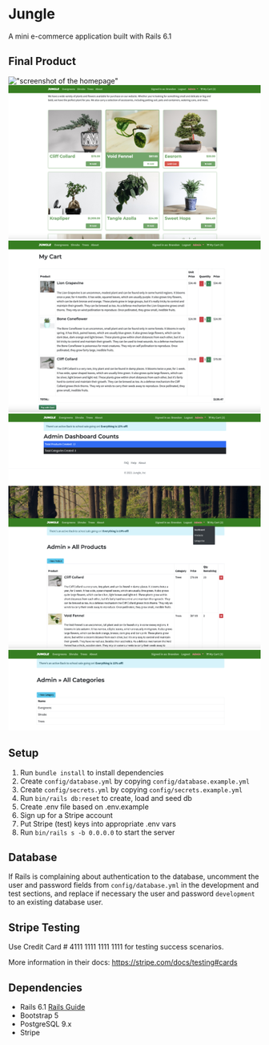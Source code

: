 # Jungle

A mini e-commerce application built with Rails 6.1

## Final Product

!["screenshot of the homepage"](https://github.com/bbha99/Jungle-Rails/blob/master/docs/homepage.png?raw=true)
!["screenshot of adding product to cart"](https://github.com/bbha99/Jungle-Rails/blob/master/docs/add-to-cart.png?raw=true)
!["screenshot of the cart page"](https://github.com/bbha99/Jungle-Rails/blob/master/docs/cart-page.png?raw=true)
!["screenshot of the admin dashboard"](https://github.com/bbha99/Jungle-Rails/blob/master/docs/admin-dashboard-page.png?raw=true)
!["screenshot of the admin product page"](https://github.com/bbha99/Jungle-Rails/blob/master/docs/admin-product-page.png?raw=true)
!["screenshot of the category page"](https://github.com/bbha99/Jungle-Rails/blob/master/docs/admin-category-page.png?raw=true)

## Setup

1. Run `bundle install` to install dependencies
2. Create `config/database.yml` by copying `config/database.example.yml`
3. Create `config/secrets.yml` by copying `config/secrets.example.yml`
4. Run `bin/rails db:reset` to create, load and seed db
5. Create .env file based on .env.example
6. Sign up for a Stripe account
7. Put Stripe (test) keys into appropriate .env vars
8. Run `bin/rails s -b 0.0.0.0` to start the server

## Database

If Rails is complaining about authentication to the database, uncomment the user and password fields from `config/database.yml` in the development and test sections, and replace if necessary the user and password `development` to an existing database user.

## Stripe Testing

Use Credit Card # 4111 1111 1111 1111 for testing success scenarios.

More information in their docs: <https://stripe.com/docs/testing#cards>

## Dependencies

- Rails 6.1 [Rails Guide](http://guides.rubyonrails.org/v6.1/)
- Bootstrap 5
- PostgreSQL 9.x
- Stripe

